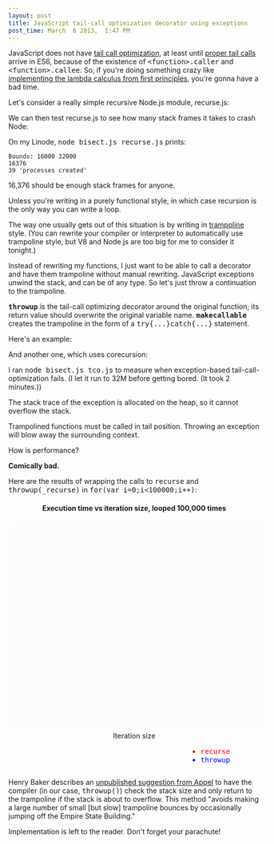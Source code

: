 ```yaml
---
layout: post
title: JavaScript tail-call optimization decorator using exceptions
post_time: March  6 2013,  1:47 PM
---
```

JavaScript does not have [tail call optimization](http://paulbarry.com/articles/2009/08/30/tail-call-optimization),
at least until [proper tail calls](http://wiki.ecmascript.org/doku.php?id=harmony:proper_tail_calls) arrive in ES6,
because of the existence of <tt>&lt;function&gt;.caller</tt> and <tt>&lt;function&gt;.callee</tt>.
So, if you're doing something crazy like
[implementing the lambda calculus from first principles](https://github.com/krallja/language_sandbox/blob/js/rosalind/f.js),
you're gonna have a bad time.

Let's consider a really simple recursive Node.js module, recurse.js:

<script src="https://gist.github.com/krallja/5087328.js" id="recurseJS">
</script>

We can then test recurse.js to see how many stack frames it takes to crash Node:

<script src="https://gist.github.com/krallja/5087330.js" id="bisecdJS">
</script>

On my Linode, <tt>node bisect.js recurse.js</tt> prints:

    Bounds: 16000 32000
    16376
    39 'processes created'

16,376 should be enough stack frames for anyone.

Unless you're writing in a purely functional style, in which case recursion is the only way you can write a loop.

The way one usually gets out of this situation is by writing in 
<a href="http://en.wikipedia.org/wiki/Tail_call#Through_trampolining">trampoline</a>
style. (You can rewrite your compiler or interpreter to automatically use trampoline style,
but V8 and Node.js are too big for me to consider it tonight.)

Instead of rewriting my functions, I just want to be able to call a decorator and have them trampoline
without manual rewriting.
JavaScript exceptions unwind the stack, and can be of any type. 
So let's just throw a continuation to the trampoline.

<script src="https://gist.github.com/krallja/5087331.js" id="throwJS">
</script>

**<tt>throwup</tt>** is the tail-call optimizing decorator around the original function; its return value
should overwrite the original variable name.
**<tt>makecallable</tt>** creates the trampoline in the form of a <tt>try{...}catch{...}</tt> statement.

Here's an example:

<script src="https://gist.github.com/krallja/5087433.js" id="tcoJS">
</script>

And another one, which uses corecursion:

<script src="https://gist.github.com/krallja/5095756.js">
</script>

I ran <tt>node bisect.js tco.js</tt> to measure when exception-based tail-call-optimization fails.
(I let it run to 32M before getting bored. (It took 2 minutes.))

The stack trace of the exception is allocated on the heap, so it cannot overflow the stack.

Trampolined functions must be called in tail position.
Throwing an exception will blow away the surrounding context.

How is performance?

**Comically bad.**

Here are the results of wrapping the calls to
<tt>recurse</tt> and <tt>throwup(_recurse)</tt> in <tt>for(var i=0;i&lt;100000;i++)</tt>:

<style type="text/css">#tcoGraph .domain { display: none }/* solid black is not a useful element */</style>
<div class='graph'>
    <h4 style="text-align: center">
        Execution time vs iteration size, looped 100,000 times
    </h4>
    <div id="tcoGraph" style="width:500px; height: 400px; padding: 10px; margin-left: auto; margin-right: auto; background-color: #fcfcfd;">
    </div>
    <div style="text-align: center">Iteration size</div>
    <ul style="float: right; margin-right: 60px;">
        <li style="color: red"><tt>recurse</tt></li>
        <li style="color: blue"><tt>throwup</tt></li>
    </ul>
</div>
<div style="clear: both">
</div>

<script>
(function(d3) {
    if(!d3) return;
    d3.json('/js-tco.json', function(data) { 
        function getColor(name) {
            return {"recurse100.js": "red", "tco100.js": "blue"}[name] || "black";
        }
        var series = data.reduce(function(p,c) {
            if(8 > c[1] ) return p;
            var my;
            for(var i in p)
                if(p[i].name == c[0])
                    my = p[i];
            if(typeof my == "undefined") {
                my = {name: c[0], data: [], color: getColor(c[0])};
                p.push(my);
            }
            my.data.push({x: c[1], y: c[2]});
            return p;
        }, []);
    
        var graph = new Rickshaw.Graph( {
            element: document.querySelector("#tcoGraph"),
            renderer: 'line',
            width: 490,
            height: 400,
            series: series
        });

        graph.render();
        var xAxis = new Rickshaw.Graph.Axis.X({
            graph: graph,
            tickFormat: function(y){ return (y/1000).toFixed(0) + "k"; }
        });
        xAxis.render();
        var yAxis = new Rickshaw.Graph.Axis.Y({
            graph: graph,
            tickFormat: function(x){ return (x/1000).toFixed(0) + "s"; }
        });
        yAxis.render();

    });
})(window.d3);
</script>

Henry Baker describes an [unpublished suggestion from Appel](http://home.pipeline.com/~hbaker1/CheneyMTA.html)
to have the compiler (in our case, <tt>throwup()</tt>) check the stack size and only return to
the trampoline if the stack is about to overflow. This method 
"avoids making a large number of small \[but slow\] trampoline bounces
by occasionally jumping off the Empire State Building."

Implementation is left to the reader. Don't forget your parachute!
